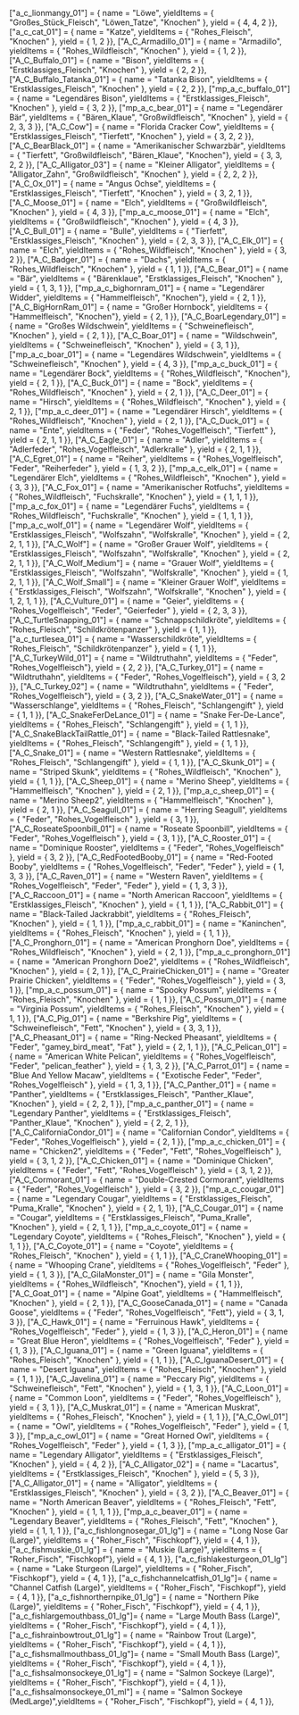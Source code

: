 ["a_c_lionmangy_01"]            = { name = "Löwe",                     yieldItems = { "Großes_Stück_Fleisch", "Löwen_Tatze", "Knochen" },               yield = { 4, 4, 2 }},
    ["a_c_cat_01"]                  = { name = "Katze",                      yieldItems = { "Rohes_Fleisch", "Knochen" },                                 yield = { 1, 2 }},
    ["A_C_Armadillo_01"]            = { name = "Armadillo",                yieldItems = { "Rohes_Wildfleisch", "Knochen" },                               yield = { 1, 2 }},
    ["A_C_Buffalo_01"]              = { name = "Bison",                    yieldItems = { "Erstklassiges_Fleisch", "Knochen" },                               yield = { 2, 2 }},
    ["A_C_Buffalo_Tatanka_01"]      = { name = "Tatanka Bison",            yieldItems = { "Erstklassiges_Fleisch", "Knochen" },                               yield = { 2, 2 }},
    ["mp_a_c_buffalo_01"]           = { name = "Legendäres Bison",          yieldItems = { "Erstklassiges_Fleisch", "Knochen" },                               yield = { 3, 2 }},
    ["mp_a_c_bear_01"]              = { name = "Legendärer Bär",           yieldItems = { "Bären_Klaue", "Großwildfleisch", "Knochen" },               yield = { 2, 3, 3 }},
    ["A_C_Cow"]                     = { name = "Florida Cracker Cow",      yieldItems = { "Erstklassiges_Fleisch", "Tierfett", "Knochen" },                        yield = { 3, 2, 2 }},
    ["A_C_BearBlack_01"]            = { name = "Amerikanischer Schwarzbär",      yieldItems = { "Tierfett", "Großwildfleisch", "Bären_Klaue", "Knochen"},         yield = { 3, 3, 2, 2 }},
    ["A_C_Alligator_03"]            = { name = "Kleiner Alligator",          yieldItems = { "Alligator_Zahn", "Großwildfleisch", "Knochen" },             yield = { 2, 2, 2 }},
    ["A_C_Ox_01"]                   = { name = "Angus Ochse",                 yieldItems = { "Erstklassiges_Fleisch", "Tierfett", "Knochen" },                        yield = { 3, 2, 1 }},
    ["A_C_Moose_01"]                = { name = "Elch",                    yieldItems = { "Großwildfleisch", "Knochen" },                            yield = { 4, 3 }},
    ["mp_a_c_moose_01"]             = { name = "Elch",                    yieldItems = { "Großwildfleisch", "Knochen" },                            yield = { 4, 3 }},
    ["A_C_Bull_01"]                 = { name = "Bulle",                     yieldItems = { "Tierfett", "Erstklassiges_Fleisch", "Knochen" },                        yield = { 2, 3, 3 }},
    ["A_C_Elk_01"]                  = { name = "Elch",                      yieldItems = { "Rohes_Wildfleisch", "Knochen" },                              yield = { 3, 2 }},
    ["A_C_Badger_01"]               = { name = "Dachs",                   yieldItems = { "Rohes_Wildfleisch", "Knochen" },                               yield = { 1, 1 }},
    ["A_C_Bear_01"]                 = { name = "Bär",                     yieldItems = { "Bärenklaue", "Erstklassiges_Fleisch", "Knochen" },               yield = { 1, 3, 1 }},
    ["mp_a_c_bighornram_01"]        = { name = "Legendärer Widder",            yieldItems = { "Hammelfleisch", "Knochen"},                                    yield = { 2, 1 }},
    ["A_C_BigHornRam_01"]           = { name = "Großer Hornbock",             yieldItems = { "Hammelfleisch", "Knochen"},                                    yield = { 2, 1 }},
    ["A_C_BoarLegendary_01"]        = { name = "Großes Wildschwein",               yieldItems = { "Schweinefleisch", "Knochen" },                                     yield = { 2, 1 }},
    ["A_C_Boar_01"]                 = { name = "Wildschwein",                     yieldItems = { "Schweinefleisch", "Knochen" },                                     yield = { 3, 1 }},
    ["mp_a_c_boar_01"]              = { name = "Legendäres Wildschwein",           yieldItems = { "Schweinefleisch", "Knochen" },                                     yield = { 4, 3 }},
    ["mp_a_c_buck_01"]              = { name = "Legendärer Bock",           yieldItems = { "Rohes_Wildfleisch", "Knochen"},                               yield = { 2, 1 }},
    ["A_C_Buck_01"]                 = { name = "Bock",                     yieldItems = { "Rohes_Wildfleisch", "Knochen" },                              yield = { 2, 1 }},
    ["A_C_Deer_01"]                 = { name = "Hirsch",                     yieldItems = { "Rohes_Wildfleisch", "Knochen" },                              yield = { 2, 1 }},
    ["mp_a_c_deer_01"]              = { name = "Legendärer Hirsch",           yieldItems = { "Rohes_Wildfleisch", "Knochen" },                              yield = { 2, 1 }},
    ["A_C_Duck_01"]                 = { name = "Ente",                     yieldItems = { "Feder", "Rohes_Vogelfleisch", "Tierfett" },                yield = { 2, 1, 1 }},
    ["A_C_Eagle_01"]                = { name = "Adler",                    yieldItems = { "Adlerfeder", "Rohes_Vogelfleisch", "Adlerkralle" },  yield = { 2, 1, 1 }},
    ["A_C_Egret_01"]                = { name = "Reiher",                    yieldItems = { "Rohes_Vogelfleisch", "Feder", "Reiherfeder" },      yield = { 1, 3, 2 }},
    ["mp_a_c_elk_01"]               = { name = "Legendärer Elch",            yieldItems = { "Rohes_Wildfleisch", "Knochen" },                              yield = { 3, 3 }},
    ["A_C_Fox_01"]                  = { name = "Amerikanischer Rotfuchs",         yieldItems = { "Rohes_Wildfleisch", "Fuchskralle", "Knochen" },                   yield = { 1, 1, 1 }},
    ["mp_a_c_fox_01"]               = { name = "Legendärer Fuchs",            yieldItems = { "Rohes_Wildfleisch", "Fuchskralle", "Knochen" },                   yield = { 1, 1, 1 }},
    ["mp_a_c_wolf_01"]              = { name = "Legendärer Wolf",           yieldItems = { "Erstklassiges_Fleisch", "Wolfszahn", "Wolfskralle", "Knochen" }, yield = { 2, 2, 1, 1 }},
    ["A_C_Wolf"]                    = { name = "Großer Grauer Wolf",            yieldItems = { "Erstklassiges_Fleisch", "Wolfszahn", "Wolfskralle", "Knochen" }, yield = { 2, 2, 1, 1 }},
    ["A_C_Wolf_Medium"]             = { name = "Grauer Wolf",         yieldItems = { "Erstklassiges_Fleisch", "Wolfszahn", "Wolfskralle", "Knochen" }, yield = { 1, 2, 1, 1 }},
    ["A_C_Wolf_Small"]              = { name = "Kleiner Grauer Wolf",          yieldItems = { "Erstklassiges_Fleisch", "Wolfszahn", "Wolfskralle", "Knochen" }, yield = { 1, 2, 1, 1 }},
    ["A_C_Vulture_01"]              = { name = "Geier",                  yieldItems = { "Rohes_Vogelfleisch", "Feder", "Geierfeder" },    yield = { 2, 3, 3 }},
    ["A_C_TurtleSnapping_01"]       = { name = "Schnappschildkröte",          yieldItems = { "Rohes_Fleisch", "Schildkrötenpanzer" },                        yield = { 1, 1 }},
    ["a_c_turtlesea_01"]            = { name = "Wasserschildkröte",               yieldItems = { "Rohes_Fleisch", "Schildkrötenpanzer" },                        yield = { 1, 1 }},
    ["A_C_TurkeyWild_01"]           = { name = "Wildtruthahn",              yieldItems = { "Feder", "Rohes_Vogelfleisch"},                        yield = { 2, 2 }},
    ["A_C_Turkey_01"]               = { name = "Wildtruthahn",              yieldItems = { "Feder", "Rohes_Vogelfleisch"},                        yield = { 3, 2 }},
    ["A_C_Turkey_02"]               = { name = "Wildtruthahn",              yieldItems = { "Feder", "Rohes_Vogelfleisch"},                        yield = { 3, 2 }},
    ["A_C_SnakeWater_01"]           = { name = "Wasserschlange",              yieldItems = { "Rohes_Fleisch", "Schlangengift" },                             yield = { 1, 1 }},
    ["A_C_SnakeFerDeLance_01"]      = { name = "Snake Fer-De-Lance",       yieldItems = { "Rohes_Fleisch", "Schlangengift" },                             yield = { 1, 1 }},
    ["A_C_SnakeBlackTailRattle_01"] = { name = "Black-Tailed Rattlesnake", yieldItems = { "Rohes_Fleisch", "Schlangengift" },                             yield = { 1, 1 }},
    ["A_C_Snake_01"]                = { name = "Western Rattlesnake",      yieldItems = { "Rohes_Fleisch", "Schlangengift" },                             yield = { 1, 1 }},
    ["A_C_Skunk_01"]                = { name = "Striped Skunk",            yieldItems = { "Rohes_Wildfleisch", "Knochen" },                               yield = { 1, 1 }},
    ["A_C_Sheep_01"]                = { name = "Merino Sheep",             yieldItems = { "Hammelfleisch", "Knochen" },                                   yield = { 2, 1 }},
    ["mp_a_c_sheep_01"]             = { name = "Merino Sheep2",            yieldItems = { "Hammelfleisch", "Knochen" },                                   yield = { 2, 1 }},
    ["A_C_Seagull_01"]              = { name = "Herring Seagull",          yieldItems = { "Feder", "Rohes_Vogelfleisch" },                       yield = { 3, 1 }},
    ["A_C_RoseateSpoonbill_01"]     = { name = "Roseate Spoonbill",        yieldItems = { "Feder", "Rohes_Vogelfleisch" },                       yield = { 3, 1 }},
    ["A_C_Rooster_01"]              = { name = "Dominique Rooster",        yieldItems = { "Feder", "Rohes_Vogelfleisch" },                               yield = { 3, 2 }},
    ["A_C_RedFootedBooby_01"]       = { name = "Red-Footed Booby",         yieldItems = { "Rohes_Vogelfleisch", "Feder", "Feder" },      yield = { 1, 3, 3 }},
    ["A_C_Raven_01"]                = { name = "Western Raven",            yieldItems = { "Rohes_Vogelfleisch", "Feder", "Feder" },      yield = { 1, 3, 3 }},
    ["A_C_Raccoon_01"]              = { name = "North American Raccoon",   yieldItems = { "Erstklassiges_Fleisch", "Knochen" },                               yield = { 1, 1 }},
    ["A_C_Rabbit_01"]               = { name = "Black-Tailed Jackrabbit",  yieldItems = { "Rohes_Fleisch", "Knochen" },                               yield = { 1, 1 }},
    ["mp_a_c_rabbit_01"]            = { name = "Kaninchen",                    yieldItems = { "Rohes_Fleisch", "Knochen" },                  yield = { 1, 1 }},
    ["A_C_Pronghorn_01"]            = { name = "American Pronghorn Doe",   yieldItems = { "Rohes_Wildfleisch", "Knochen" },                              yield = { 2, 1 }},
    ["mp_a_c_pronghorn_01"]         = { name = "American Pronghorn Doe2",  yieldItems = { "Rohes_Wildfleisch", "Knochen" },                              yield = { 2, 1 }},
    ["A_C_PrairieChicken_01"]       = { name = "Greater Prairie Chicken",  yieldItems = { "Feder", "Rohes_Vogelfleisch" },                       yield = { 3, 1 }},
    ["mp_a_c_possum_01"]            = { name = "Spooky Possum",            yieldItems = { "Rohes_Fleisch", "Knochen" },                        yield = { 1, 1 }},
    ["A_C_Possum_01"]               = { name = "Virginia Possum",          yieldItems = { "Rohes_Fleisch", "Knochen" },                                     yield = { 1, 1 }},
    ["A_C_Pig_01"]                  = { name = "Berkshire Pig",            yieldItems = { "Schweinefleisch", "Fett", "Knochen" },                              yield = { 3, 3, 1 }},
    ["A_C_Pheasant_01"]             = { name = "Ring-Necked Pheasant",     yieldItems = { "Feder", "gamey_bird_meat", "Fat" },                yield = { 2, 1, 1 }},
    ["A_C_Pelican_01"]              = { name = "American White Pelican",   yieldItems = { "Rohes_Vogelfleisch", "Feder", "pelican_feather" },    yield = { 1, 3, 2 }},
    ["A_C_Parrot_01"]               = { name = "Blue And Yellow Macaw",    yieldItems = { "Exotische Feder", "Feder", "Rohes_Vogelfleisch" },     yield = { 1, 3, 1 }},
    ["A_C_Panther_01"]              = { name = "Panther",                  yieldItems = { "Erstklassiges_Fleisch", "Panther_Klaue", "Knochen" },            yield = { 2, 2, 1 }},
    ["mp_a_c_panther_01"]           = { name = "Legendary Panther",        yieldItems = { "Erstklassiges_Fleisch", "Panther_Klaue", "Knochen" },            yield = { 2, 2, 1 }},
    ["A_C_CaliforniaCondor_01"]     = { name = "Californian Condor",       yieldItems = { "Feder", "Rohes_Vogelfleisch" },                       yield = { 2, 1 }},
    ["mp_a_c_chicken_01"]           = { name = "Chicken2",                 yieldItems = { "Feder", "Fett", "Rohes_Vogelfleisch" },                        yield = { 3, 1, 2 }},
    ["A_C_Chicken_01"]              = { name = "Dominique Chicken",        yieldItems = { "Feder", "Fett", "Rohes_Vogelfleisch" },                        yield = { 3, 1, 2 }},
    ["A_C_Cormorant_01"]            = { name = "Double-Crested Cormorant", yieldItems = { "Feder", "Rohes_Vogelfleisch" },                       yield = { 3, 2 }},
    ["mp_a_c_cougar_01"]            = { name = "Legendary Cougar",         yieldItems = { "Erstklassiges_Fleisch", "Puma_Kralle", "Knochen" },             yield = { 2, 1, 1}},
    ["A_C_Cougar_01"]               = { name = "Cougar",                   yieldItems = { "Erstklassiges_Fleisch", "Puma_Kralle", "Knochen" },             yield = { 2, 1, 1 }},
    ["mp_a_c_coyote_01"]            = { name = "Legendary Coyote",         yieldItems = { "Rohes_Fleisch", "Knochen" },                yield = { 1, 1 }},
    ["A_C_Coyote_01"]               = { name = "Coyote",                   yieldItems = { "Rohes_Fleisch", "Knochen" },                yield = { 1, 1 }},
    ["A_C_CraneWhooping_01"]        = { name = "Whooping Crane",           yieldItems = { "Rohes_Vogelfleisch", "Feder" },      yield = { 1, 3 }},
    ["A_C_GilaMonster_01"]          = { name = "Gila Monster",             yieldItems = { "Rohes_Wildfleisch", "Knochen"},                                yield = { 1, 1 }},
    ["A_C_Goat_01"]                 = { name = "Alpine Goat",              yieldItems = { "Hammelfleisch", "Knochen" },                                   yield = { 2, 1 }},
    ["A_C_GooseCanada_01"]          = { name = "Canada Goose",             yieldItems = { "Feder", "Rohes_Vogelfleisch", "Fett"},                 yield = { 3, 1, 3 }},
    ["A_C_Hawk_01"]                 = { name = "Ferruinous Hawk",          yieldItems = { "Rohes_Vogelfleisch", "Feder" },       yield = { 1, 3 }},
    ["A_C_Heron_01"]                = { name = "Great Blue Heron",         yieldItems = { "Rohes_Vogelfleisch", "Feder" },      yield = { 1, 3 }},
    ["A_C_Iguana_01"]               = { name = "Green Iguana",             yieldItems = { "Rohes_Fleisch", "Knochen" },                                     yield = { 1, 1 }},
    ["A_C_IguanaDesert_01"]         = { name = "Desert Iguana",            yieldItems = { "Rohes_Fleisch", "Knochen" },                                     yield = { 1, 1 }},
    ["A_C_Javelina_01"]             = { name = "Peccary Pig",              yieldItems = { "Schweinefleisch", "Fett", "Knochen" },                              yield = { 1, 3, 1 }},
    ["A_C_Loon_01"]                 = { name = "Common Loon",              yieldItems = { "Feder", "Rohes_Vogelfleisch" },                       yield = { 3, 1 }},
    ["A_C_Muskrat_01"]              = { name = "American Muskrat",         yieldItems = { "Rohes_Fleisch", "Knochen" },                                     yield = { 1, 1 }},
    ["A_C_Owl_01"]                  = { name = "Owl",                      yieldItems = { "Rohes_Vogelfleisch", "Feder" },        yield = { 1, 3 }},
    ["mp_a_c_owl_01"]               = { name = "Great Horned Owl",         yieldItems = { "Rohes_Vogelfleisch", "Feder" },        yield = { 1, 3 }},
    ["mp_a_c_alligator_01"]         = { name = "Legendary Alligator",      yieldItems = { "Erstklassiges_Fleisch", "Knochen" },                            yield = { 4, 2 }},
    ["A_C_Alligator_02"]            = { name = "Lacartus",                 yieldItems = { "Erstklassiges_Fleisch", "Knochen" },                            yield = { 5, 3 }},
    ["A_C_Alligator_01"]            = { name = "Alligator",                yieldItems = { "Erstklassiges_Fleisch", "Knochen" },                            yield = { 3, 2 }},
    ["A_C_Beaver_01"]               = { name = "North American Beaver",    yieldItems = { "Rohes_Fleisch", "Fett", "Knochen" },                              yield = { 1, 1, 1 }},
    ["mp_a_c_beaver_01"]            = { name = "Legendary Beaver",         yieldItems = { "Rohes_Fleisch", "Fett", "Knochen" },                              yield = { 1, 1, 1 }},
    ["a_c_fishlongnosegar_01_lg"]   = { name = "Long Nose Gar (Large)",    yieldItems = { "Roher_Fisch", "Fischkopf"},                                 yield = { 4, 1 }},
    ["a_c_fishmuskie_01_lg"]        = { name = "Muskie (Large)",           yieldItems = { "Roher_Fisch", "Fischkopf"},                                 yield = { 4, 1 }},
    ["a_c_fishlakesturgeon_01_lg"]  = { name = "Lake Sturgeon (Large)",    yieldItems = { "Roher_Fisch", "Fischkopf"},                                 yield = { 4, 1 }},
    ["a_c_fishchannelcatfish_01_lg"]= { name = "Channel Catfish (Large)",  yieldItems = { "Roher_Fisch", "Fischkopf"},                                 yield = { 4, 1 }},
    ["a_c_fishnorthernpike_01_lg"]  = { name = "Northern Pike (Large)",    yieldItems = { "Roher_Fisch", "Fischkopf"},                                 yield = { 4, 1 }},
    ["a_c_fishlargemouthbass_01_lg"]= { name = "Large Mouth Bass (Large)", yieldItems = { "Roher_Fisch", "Fischkopf"},                                 yield = { 4, 1 }},
    ["a_c_fishrainbowtrout_01_lg"]  = { name = "Rainbow Trout (Large)",    yieldItems = { "Roher_Fisch", "Fischkopf"},                                 yield = { 4, 1 }},
    ["a_c_fishsmallmouthbass_01_lg"]= { name = "Small Mouth Bass (Large)", yieldItems = { "Roher_Fisch", "Fischkopf"},                                 yield = { 4, 1 }},
    ["a_c_fishsalmonsockeye_01_lg"] = { name = "Salmon Sockeye (Large)",   yieldItems = { "Roher_Fisch", "Fischkopf"},                                 yield = { 4, 1 }},
    ["a_c_fishsalmonsockeye_01_ml"] = { name = "Salmon Sockeye (MedLarge)",yieldItems = { "Roher_Fisch", "Fischkopf"},                                 yield = { 4, 1 }},
